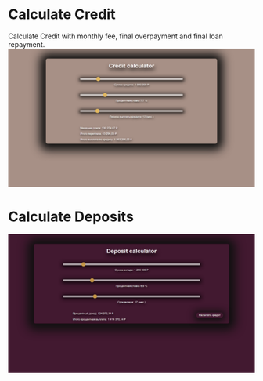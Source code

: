 # Calculate Credit
Calculate Credit with monthly fee, final overpayment and final loan repayment.
![FaceApp](https://github.com/Berliner187/BankFinance/blob/master/FaceApp.png)
# Calculate Deposits
![AppLatze](https://github.com/Berliner187/BankFinance/blob/master/AppLatze.png)
